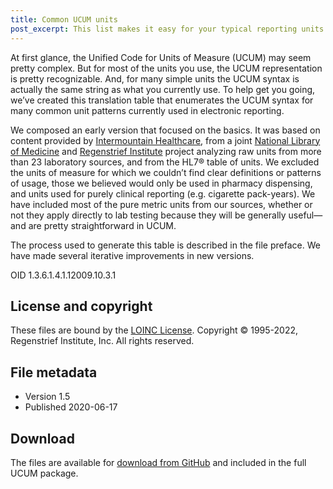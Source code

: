 ```yaml
---
title: Common UCUM units
post_excerpt: This list makes it easy for your typical reporting units of measure.
---
```


At first glance, the Unified Code for Units of Measure (UCUM) may seem pretty complex. But for most of the units you use, the UCUM representation is pretty recognizable. And, for many simple units the UCUM syntax is actually the same string as what you currently use. To help get you going, we’ve created this translation table that enumerates the UCUM syntax for many common unit patterns currently used in electronic reporting.

We composed an early version that focused on the basics. It was based on content provided by [Intermountain Healthcare](http://intermountainhealthcare.org/), from a joint [National Library of Medicine](http://www.lhncbc.nlm.nih.gov/) and [Regenstrief Institute](http://regenstrief.org/) project analyzing raw units from more than 23 laboratory sources, and from the HL7® table of units. We excluded the units of measure for which we couldn’t find clear definitions or patterns of usage, those we believed would only be used in pharmacy dispensing, and units used for purely clinical reporting (e.g. cigarette pack-years). We have included most of the pure metric units from our sources, whether or not they apply directly to lab testing because they will be generally useful—and are pretty straightforward in UCUM.

The process used to generate this table is described in the file preface. We have made several iterative improvements in new versions.

OID 1.3.6.1.4.1.12009.10.3.1

## License and copyright

These files are bound by the [LOINC License](https://loinc.org/license). Copyright © 1995-2022, Regenstrief Institute, Inc. All rights
reserved.

## File metadata

  - Version 1.5
  - Published 2020-06-17

## Download

The files are available for [download from GitHub](https://github.com/ucum-org/ucum/tree/master/common-units) and included in the full UCUM package.
